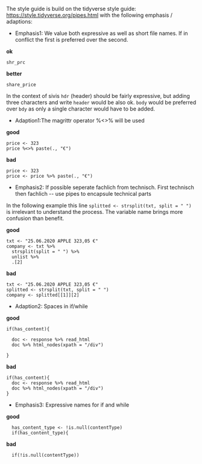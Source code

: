 The style guide is build on the tidyverse style guide: https://style.tidyverse.org/pipes.html with the following emphasis / adaptions:

- Emphasis1: We value both expressive as well as short file names. If in conflict the first is preferred over the second.

**ok**

    shr_prc

**better**

    share_price


In the context of sivis `hdr` (header) should be fairly expressive, but adding three characters and write `header` would be also ok.
`body` would be preferred over `bdy` as only a single character would have to be added.

-  Adaption1:The magrittr operator %<>% will be used

**good**

    price <- 323
    price %<>% paste(., "€")


**bad**

    price <- 323
    price <- price %>% paste(., "€")


- Emphasis2: If possible seperate fachlich from technisch. First technisch then fachlich
  -- use pipes to encapsule technical parts 

In the following example this line `splitted <- strsplit(txt, split = " ")` is irrelevant to understand the process. The variable name brings
more confusion than benefit.

**good**

    txt <- "25.06.2020 APPLE 323,05 €"
    company <- txt %>% 
      strsplit(split = " ") %>% 
      unlist %>% 
      .[2]


**bad**

    txt <- "25.06.2020 APPLE 323,05 €"
    splitted <- strsplit(txt, split = " ")
    company <- splitted[[1]][2]

- Adaption2: Spaces in if/while

**good**

    if(has_content){
      
      doc <- response %>% read_html
      doc %>% html_nodes(xpath = "/div")
      
    } 

**bad**

    if(has_content){ 
      doc <- response %>% read_html
      doc %>% html_nodes(xpath = "/div")
    } 


- Emphasis3: Expressive names for if and while

**good**
    
      has_content_type <- !is.null(contentType)
      if(has_content_type){

**bad**

      if(!is.null(contentType))



